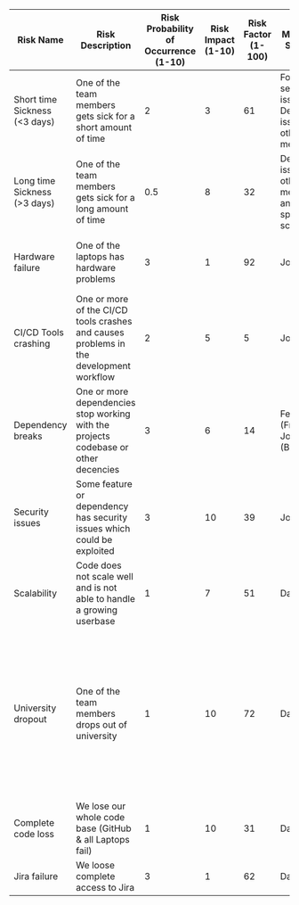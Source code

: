 |Risk Name|Risk Description|Risk Probability of Occurrence (1-10)|Risk Impact (1-10)|Risk Factor (1-100)|Mitigation Strategy|Person in charge|
|--- |--- |--- |--- |--- |--- |--- |
|Short time Sickness (<3 days)|One of the team members gets sick for a short amount of time|2|3|61|For time sensitive issues: Delegate issue to other team members|Daniel|
|Long time Sickness (>3 days)|One of the team members gets sick for a long amount of time|0.5|8|32|Delegate issue to other team members and edit sprint scope|Daniel|
|Hardware failure|One of the laptops has hardware problems|3|1|92|Jonas|Everyone needs to push regularly, so not much time is lost|
|CI/CD Tools crashing|One or more of the CI/CD tools crashes and causes problems in the development workflow|2|5|5|Jonas|Deployment Manager need to fix the pipeline|
|Dependency breaks|One or more dependencies stop working with the projects codebase or other decencies|3|6|14|Felix (Frontend), Jonas (Backend)|Reevaluate if dependency is needed; drop it if possible|
|Security issues|Some feature or dependency has security issues which could be exploited|3|10|39|Jonas|Update ASAP|
|Scalability|Code does not scale well and is not able to handle a growing userbase|1|7|51|Daniel|Loadbalancers|
|University dropout|One of the team members drops out of university|1|10|72|Daniel|- Inform Team members about your bad grades<br><br>- Always explain code to your team members if they ask <br><br>- In case of dropout: Decrease scope|
|Complete code loss|We lose our whole code base (GitHub & all Laptops fail)|1|10|31|Daniel|Clone it to everywhere!|
|Jira failure|We loose complete access to Jira|3|1|62|Daniel|Contact DHBW Admins to fix jira|

